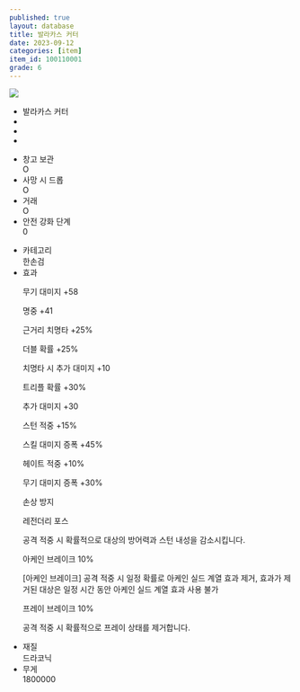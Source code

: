 ```yaml
---
published: true
layout: database
title: 발라카스 커터
date: 2023-09-12
categories: [item]
item_id: 100110001
grade: 6
---
```

<section>
    <div class="thumb"><img class="thumb" src="https://assets.playnccdn.com/gamedata/powerbook/l2m/icon/Icon_128/Item/Icon_WP_Sword_G1_001.png"></div>
    <div class="spec">
        <ul class="name">
            <li class="ko"><span class="flag flag-kr"> </span>발라카스 커터</li>
            <li class="jp"><span class="flag flag-jp"> </span></li>
            <li class="tw"><span class="flag flag-tw"> </span></li>
            <li class="ru"><span class="flag flag-ru"> </span></li>
        </ul>
    </div>
</section>
<section>
    <ul>
        <li>
            <div class="key">창고 보관</div>
            <div class="value">O</div>
        </li>
        <li>
            <div class="key">사망 시 드롭</div>
            <div class="value">O</div>
        </li>
        <li>
            <div class="key">거래</div>
            <div class="value">O</div>
        </li>
        <li>
            <div class="key">안전 강화 단계</div>
            <div class="value">0</div>
        </li>
    </ul><ul>
    <li>
        <div class="key">카테고리</div>
        <div class="value">한손검</div>
    </li>
    <li>
        <div class="key">효과</div>
        <div class="value"><p>무기 대미지 +58</p><p>명중 +41</p><p>근거리 치명타 +25%</p><p>더블 확률 +25%</p><p>치명타 시 추가 대미지 +10</p><p>트리플 확률 +30%</p><p>추가 대미지 +30</p><p>스턴 적중 +15%</p><p>스킬 대미지 증폭 +45%</p><p>헤이트 적중 +10%</p><p>무기 대미지 증폭 +30%</p><p>손상 방지 </p><p>레전더리 포스 </p><p>공격 적중 시 확률적으로 대상의 방어력과 스턴 내성을 감소시킵니다.</p><p>아케인 브레이크 10%</p><p>[아케인 브레이크] 공격 적중 시 일정 확률로 아케인 실드 계열 효과 제거, 효과가 제거된 대상은 일정 시간 동안 아케인 실드 계열 효과 사용 불가</p><p>프레이 브레이크 10%</p><p>공격 적중 시 확률적으로 프레이 상태를 제거합니다.</p></div>
    </li>
    <li>
        <div class="key">재질</div>
        <div class="value">드라코닉</div>
    </li>
    <li>
        <div class="key">무게</div>
        <div class="value">1800000</div>
    </li></ul>
</section>